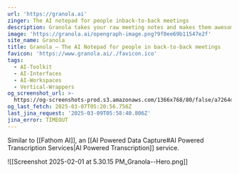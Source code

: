 ```yaml
---
url: 'https://granola.ai'
zinger: The AI notepad for people inback-to-back meetings
description: Granola takes your raw meeting notes and makes them awesome
image: 'https://granola.ai/opengraph-image.png?9f0ee69b11547e2f'
site_name: Granola
title: Granola — The AI Notepad for people in back-to-back meetings
favicon: 'https://www.granola.ai/./favicon.ico'
tags:
  - AI-Toolkit
  - AI-Interfaces
  - AI-Workspaces
  - Vertical-Wrappers
og_screenshot_url: >-
  https://og-screenshots-prod.s3.amazonaws.com/1366x768/80/false/a7264d3a74e0d2f4336e24c24afcd6e0cf36ac3b03c382d057f70e58316de813.jpeg
og_last_fetch: 2025-03-07T05:20:56.756Z
last_jina_request: '2025-03-09T05:58:40.806Z'
jina_error: TIMEOUT
---
```

Similar to [[Fathom AI]], an [[AI Powered Data Capture#AI Powered Transcription Services|AI Powered Transcription]] service. 


![[Screenshot 2025-02-01 at 5.30.15 PM_Granola--Hero.png]]
